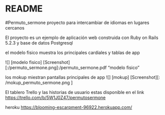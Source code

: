# README

#Permuto_sermone
proyecto para intercambiar de idiomas en lugares cercanos

 El proyecto es un ejemplo de aplicación web construida con Ruby on Rails 5.2.3 y base de datos Postgresql


el modelo fisico muestra los principales cardiales y tablas de app

![] [modelo fisico]
[Screenshot][:/permuto_sermone.png]:/permuto_sermone.pdf  “modelo fisico”


los mokup miestran pantallas  principales de app
 ![] [mokup]
[Screenshot][: /mokup_permuto_sermone.png ]

El tablero Trello y las historias de usuario estas disponible en el link
https://trello.com/b/5W1J0Z47/permutosermone

heroku
https://blooming-escarpment-96922.herokuapp.com/
